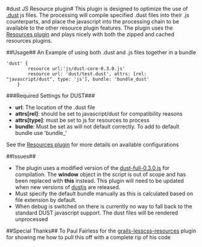 #dust JS Resource plugin#
This plugin is designed to optimize the use of <a href="http://akdubya.github.com/dustjs/">.dust</a> js files. The processing will compile specified .dust files into their .js counterparts, and place the javascript into the processing chain to be available to the other resource plugin features. The plugin uses the <a href="http://www.grails.org/plugin/resources">Resources plugin</a> and plays nicely with both the zipped and cached resources plugins.

##Usage##
An Example of using both .dust and .js files together in a bundle
<pre><code>'dust' {
        resource url:'js/dust-core-0.3.0.js'
        resource url: 'dust/test.dust', attrs: [rel: "javascript/dust", type: 'js'], bundle: 'bundle_dust'        
    }
</code></pre>



###Required Settings for DUST###
<ul>
<li><b>url</b>: The location of the .dust file</li>
<li><b>attrs[rel]</b>: should be set to javascript/dust for compatibility reasons</li>
<li><b>attrs[type]</b>: must be set to js for resources to process</li>
<li><b>bundle</b>: Must be set as will not default correctly. To add to default bundle use 'bundle_<module name>'</li>
</ul>

See the <a href="http://www.grails.org/plugin/resources">Resources plugin</a> for more details on available configurations

##Issues##
<ul>
    <li>The plugin uses a modified version of the <a href="https://github.com/zlegein/dustjs-plugin/blob/master/src/java/dust-full-0.3.0-modified.js">dust-full-0.3.0.js</a> for compilation. The <b>window</b> object in the script is out of scope and has been replaced with <b>this</b> instead. This plugin will need to be updated when new versions of <a href="http://akdubya.github.com/dustjs/">dustjs</a> are released.</li>
    <li>Must specify the default bundle manually as this is calculated based on file extension by default.</li>
    <li>When debug is switched on there is currently no way to fall back to the standard DUST javascript support. The dust files will be rendered unprocessed</li>
</ul>

##Special Thanks##
To Paul Fairless for the <a href="https://github.com/paulfairless/grails-lesscss-resources">grails-lesscss-resources</a> plugin for showing me how to pull this off with a complete rip of his code
